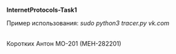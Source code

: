 **InternetProtocols-Task1**

Пример использования:
*sudo python3 tracer.py vk.com*

\
Коротких Антон МО-201 (МЕН-282201)
